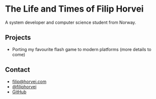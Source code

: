 # The Life and Times of Filip Horvei

A system developer and computer science student from Norway.

## Projects
* Porting my favourite flash game to modern platforms (more details to come)

## Contact
* [filip@horvei.com](mailto:filip@horvei.com)
* [@filiphorvei](https://twitter.com/filiphorvei)
* [GitHub](https://github.com/filiphorvei)
